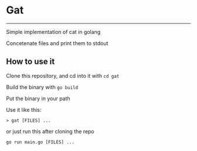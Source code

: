 # Gat

---

Simple implementation of cat in golang

Concetenate files and print them to stdout

## How to use it

Clone this repository, and cd into it with `cd gat`

Build the binary with `go build`

Put the binary in your path

Use it like this:

```
> gat [FILES] ...
```

or just run this after cloning the repo

```
go run main.go [FILES] ...
```

